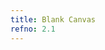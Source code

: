 ```yaml
---
title: Blank Canvas
refno: 2.1
---
```


<script>
function setup() {
  canvas = createCanvas(500, 200);
  background(200);
}

function draw() {

}
</script>

